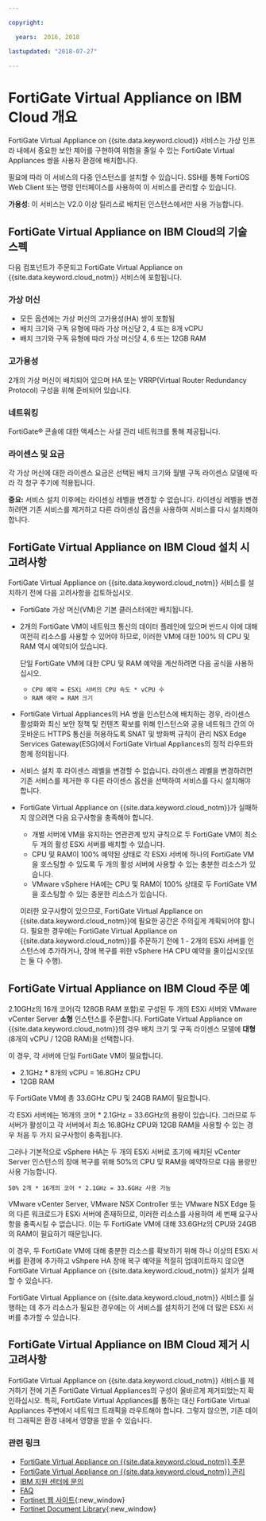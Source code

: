 ```yaml
---

copyright:

  years:  2016, 2018

lastupdated: "2018-07-27"

---
```


# FortiGate Virtual Appliance on IBM Cloud 개요

FortiGate Virtual Appliance on {{site.data.keyword.cloud}} 서비스는 가상 인프라 내에서 중요한 보안 제어를 구현하여 위험을 줄일 수 있는 FortiGate Virtual Appliances 쌍을 사용자 환경에 배치합니다.

필요에 따라 이 서비스의 다중 인스턴스를 설치할 수 있습니다. SSH를 통해 FortiOS Web Client 또는 명령 인터페이스를 사용하여 이 서비스를 관리할 수 있습니다.

**가용성**: 이 서비스는 V2.0 이상 릴리스로 배치된 인스턴스에서만 사용 가능합니다.

## FortiGate Virtual Appliance on IBM Cloud의 기술 스펙

다음 컴포넌트가 주문되고 FortiGate Virtual Appliance on {{site.data.keyword.cloud_notm}} 서비스에 포함됩니다.

### 가상 머신

* 모든 옵션에는 가상 머신의 고가용성(HA) 쌍이 포함됨
* 배치 크기와 구독 유형에 따라 가상 머신당 2, 4 또는 8개 vCPU
* 배치 크기와 구독 유형에 따라 가상 머신당 4, 6 또는 12GB RAM

### 고가용성

2개의 가상 머신이 배치되어 있으며 HA 또는 VRRP(Virtual Router Redundancy Protocol) 구성을 위해 준비되어 있습니다.

### 네트워킹

FortiGate® 콘솔에 대한 액세스는 사설 관리 네트워크를 통해 제공됩니다.

### 라이센스 및 요금

각 가상 머신에 대한 라이센스 요금은 선택된 배치 크기와 월별 구독 라이센스 모델에 따라 각 청구 주기에 적용됩니다.

**중요:** 서비스 설치 이후에는 라이센싱 레벨을 변경할 수 없습니다. 라이센싱 레벨을 변경하려면 기존 서비스를 제거하고 다른 라이센싱 옵션을 사용하여 서비스를 다시 설치해야 합니다.

## FortiGate Virtual Appliance on IBM Cloud 설치 시 고려사항

FortiGate Virtual Appliance on {{site.data.keyword.cloud_notm}} 서비스를 설치하기 전에 다음 고려사항을 검토하십시오.
* FortiGate 가상 머신(VM)은 기본 클러스터에만 배치됩니다.
* 2개의 FortiGate VM이 네트워크 통신의 데이터 플레인에 있으며 반드시 이에 대해 여전히 리소스를 사용할 수 있어야 하므로, 이러한 VM에 대한 100% 의 CPU 및 RAM 역시 예약되어 있습니다.

  단일 FortiGate VM에 대한 CPU 및 RAM 예약을 계산하려면 다음 공식을 사용하십시오.
   * `CPU 예약 = ESXi 서버의 CPU 속도 * vCPU 수`
   * `RAM 예약 = RAM 크기`
* FortiGate Virtual Appliances의 HA 쌍을 인스턴스에 배치하는 경우, 라이센스 활성화와 최신 보안 정책 및 컨텐츠 확보를 위해 인스턴스와 공용 네트워크 간의 아웃바운드 HTTPS 통신을 허용하도록 SNAT 및 방화벽 규칙이 관리 NSX Edge Services Gateway(ESG)에서 FortiGate Virtual Appliances의 정적 라우트와 함께 정의됩니다.
* 서비스 설치 후 라이센스 레벨을 변경할 수 없습니다. 라이센스 레벨을 변경하려면 기존 서비스를 제거한 후 다른 라이센스 옵션을 선택하여 서비스를 다시 설치해야 합니다.
* FortiGate Virtual Appliance on {{site.data.keyword.cloud_notm}}가 실패하지 않으려면 다음 요구사항을 충족해야 합니다.
   * 개별 서버에 VM을 유지하는 연관관계 방지 규칙으로 두 FortiGate VM이 최소 두 개의 활성 ESXi 서버를 배치할 수 있습니다.
   * CPU 및 RAM이 100% 예약된 상태로 각 ESXi 서버에 하나의 FortiGate VM을 호스팅할 수 있도록 두 개의 활성 서버에 사용할 수 있는 충분한 리소스가 있습니다.
   * VMware vSphere HA에는 CPU 및 RAM이 100% 상태로 두 FortiGate VM을 호스팅할 수 있는 충분한 리소스가 있습니다.

  이러한 요구사항이 있으므로, FortiGate Virtual Appliance on {{site.data.keyword.cloud_notm}}에 필요한 공간은 주의깊게 계획되어야 합니다. 필요한 경우에는 FortiGate Virtual Appliance on {{site.data.keyword.cloud_notm}}를 주문하기 전에 1 - 2개의 ESXi 서버를 인스턴스에 추가하거나, 장애 복구를 위한 vSphere HA CPU 예약을 줄이십시오(또는 둘 다 수행).

## FortiGate Virtual Appliance on IBM Cloud 주문 예

2.10GHz의 16개 코어(각 128GB RAM 포함)로 구성된 두 개의 ESXi 서버와 VMware vCenter Server **소형** 인스턴스를 주문합니다. FortiGate Virtual Appliance on {{site.data.keyword.cloud_notm}}의 경우 배치 크기 및 구독 라이센스 모델에 **대형**(8개의 vCPU / 12GB RAM)을 선택합니다.

이 경우, 각 서버에 단일 FortiGate VM이 필요합니다.
* 2.1GHz * 8개의 vCPU = 16.8GHz CPU
* 12GB RAM

두 FortiGate VM에 총 33.6GHz CPU 및 24GB RAM이 필요합니다.

각 ESXi 서버에는 16개의 코어 * 2.1GHz = 33.6GHz의 용량이 있습니다. 그러므로 두 서버가 활성이고 각 서버에서 최소 16.8GHz CPU와 12GB RAM을 사용할 수 있는 경우 처음 두 가지 요구사항이 충족됩니다.

그러나 기본적으로 vSphere HA는 두 개의 ESXi 서버로 초기에 배치된 vCenter Server 인스턴스의 장애 복구를 위해 50%의 CPU 및 RAM을 예약하므로 다음 용량만 사용 가능합니다.

`50% 2개 * 16개의 코어 * 2.1GHz = 33.6GHz 사용 가능`

VMware vCenter Server, VMware NSX Controller 또는 VMware NSX Edge 등의 다른 워크로드가 ESXi 서버에 존재하므로, 이러한 리소스를 사용하여 세 번째 요구사항을 충족시킬 수 없습니다. 이는 두 FortiGate VM에 대해 33.6GHz의 CPU와 24GB의 RAM이 필요하기 때문입니다.

이 경우, 두 FortiGate VM에 대해 충분한 리소스를 확보하기 위해 하나 이상의 ESXi 서버를 환경에 추가하고 vShpere HA 장애 복구 예약을 적절히 업데이트하지 않으면 FortiGate Virtual Appliance on {{site.data.keyword.cloud_notm}} 설치가 실패할 수 있습니다.

FortiGate Virtual Appliance on {{site.data.keyword.cloud_notm}} 서비스를 실행하는 데 추가 리소스가 필요한 경우에는 이 서비스를 설치하기 전에 더 많은 ESXi 서버를 추가할 수 있습니다.

## FortiGate Virtual Appliance on IBM Cloud 제거 시 고려사항

FortiGate Virtual Appliance on {{site.data.keyword.cloud_notm}} 서비스를 제거하기 전에 기존 FortiGate Virtual Appliances의 구성이 올바르게 제거되었는지 확인하십시오. 특히, FortiGate Virtual Appliances를 통하는 대신 FortiGate Virtual Appliances 주변에서 네트워크 트래픽을 라우트해야 합니다. 그렇지 않으면, 기존 데이터 그래픽은 환경 내에서 영향을 받을 수 있습니다.

### 관련 링크

* [FortiGate Virtual Appliance on {{site.data.keyword.cloud_notm}} 주문](fortinetvm_ordering.html)
* [FortiGate Virtual Appliance on {{site.data.keyword.cloud_notm}} 관리](managingfortinetvm.html)
* [IBM 지원 센터에 문의](../vmonic/trbl_support.html)
* [FAQ](../vmonic/faq.html)
* [Fortinet 웹 사이트](https://www.fortinet.com/){:new_window}
* [Fortinet Document Library](http://docs.fortinet.com/fortigate/admin-guides){:new_window}
